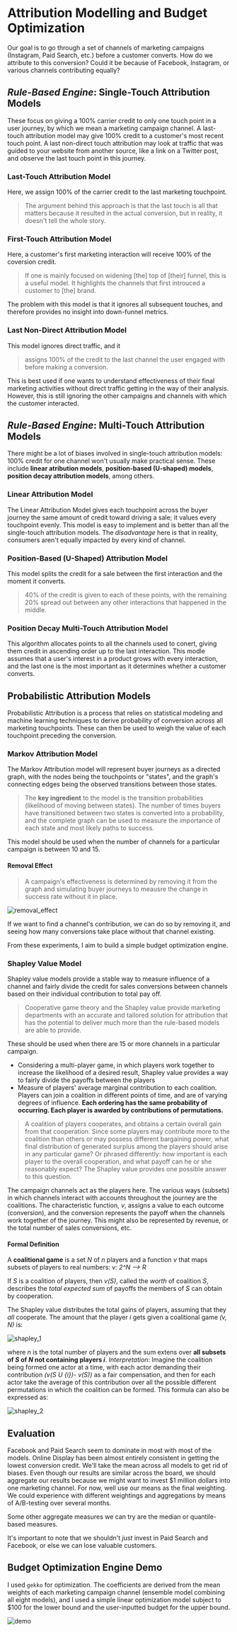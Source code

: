 # Attribution Modelling and Budget Optimization
Our goal is to go through a set of channels of marketing campaigns (Instagram, Paid Search, etc.) before a customer converts. How do we attribute to this conversion? Could it be because of Facebook, Instagram, or various channels contributing equally? 
## *Rule-Based Engine*: Single-Touch Attribution Models
These focus on giving a 100% carrier credit to only one touch point in a user journey, by which we mean a marketing campaign channel. A last-touch attribution model may give 100% credit to a customer's most recent touch point. A last non-direct touch attribution may look at traffic that was guided to your website from another source, like a link on a Twitter post, and observe the last touch point in this journey.
### Last-Touch Attribution Model
Here, we assign 100% of the carrier credit to the last marketing touchpoint. 
> The argument behind this approach is that the last touch is all that matters because it resulted in the actual conversion, but in reality, it doesn't tell the whole story.

### First-Touch Attribution Model
Here, a customer's first marketing interaction will receive 100% of the coversion credit. 
> If one is mainly focused on widening [the] top of [their] funnel, this is a useful model. It highlights the channels that first introuced a customer to [the] brand.

The problem with this model is that it ignores all subsequent touches, and therefore provides no insight into down-funnel metrics.

### Last Non-Direct Attribution Model
This model ignores direct traffic, and it
> assigns 100% of the credit to the last channel the user engaged with before making a conversion.

This is best used if one wants to understand effectiveness of their final marketing activities without direct traffic getting in the way of their analysis. However, this is still ignoring the other campaigns and channels with which the customer interacted.

## *Rule-Based Engine*: Multi-Touch Attribution Models
There might be a lot of biases involved in single-touch attribution models: 100% credit for one channel won't usually make practical sense. These include **linear atribution models**, **position-based (U-shaped) models**, **position decay attribution models**, among others.

### Linear Attribution Model
The Linear Attribution Model gives each touchpoint across the buyer journey the same amount of credit toward driving a sale; it values every touchpoint evenly. This model is easy to implement and is better than all the single-touch attribution models. The *disadvantage* here is that in reality, consumers aren't equally impacted by every kind of channel.

### Position-Based (U-Shaped) Attribution Model
This model splits the credit for a sale between the first interaction and the moment it converts.
> 40% of the credit is given to each of these points, with the remaining 20% spread out between any other interactions that happened in the middle.

### Position Decay Multi-Touch Attribution Model
This algorithm allocates points to all the channels used to conert, giving them credit in ascending order up to the last interaction. This modle assumes that a user's interest in a product grows with every interaction, and the last one is the most important as it determines whether a customer converts.

## Probabilistic Attribution Models
Probabilistic Attribution is a process that relies on statistical modeling and machine learning techniques to derive probability of conversion across all marketing touchpoints. These can then be used to weigh the value of each touchpoint preceding the conversion.

### Markov Attribution Model
The Markov Attribution model will represent buyer journeys as a directed graph, with the nodes being the touchpoints or "states", and the graph's connecting edges being the observed transitions between those states. 
> The **key ingredient** to the model is the transition probabilities (likelihood of moving between states). The number of times buyers have transitioned between two states is converted into a probability, and the complete graph can be used to measure the importance of each state and most likely paths to success.

This model should be used when the number of channels for a particular campaign is between 10 and 15.

#### Removal Effect
> A campaign's effectiveness is determined by removing it from the graph and simulating buyer journeys to meausre the change in success rate without it in place.

![removal_effect](imgs/removal_effect.png)

If we want to find a channel's contribution, we can do so by removing it, and seeing how many conversions take place without that channel existing.

From these experiments, I aim to build a simple budget optimization engine.

### Shapley Value Model
Shapley value models provide a stable way to measure influence of a channel and fairly divide the credit for sales conversions between channels based on their individual contribution to total pay off.
> Cooperative game theory and the Shapley value provide marketing departments with an accurate and tailored solution for attribution that has the potential to deliver much more than the rule-based models are able to provide.

These should be used when there are 15 or more channels in a particular campaign.

- Considering a multi-player game, in which players work together to increase the likelihood of a desired result, Shapley value provides a way to fairly divide the payoffs between the players
- Measure of players' average marginal contribution to each coalition. Players can join a coalition in different points of time, and are of varying degrees of influence. **Each ordering has the same probability of occurring. Each player is awarded by contributions of permutations.**

> A coalition of players cooperates, and obtains a certain overall gain from that cooperation. Since some players may contribute more to the coalition than others or may possess different bargaining power, what final distribution of generated surplus among the players should arise in any particular game? Or phrased differently: how important is each player to the overall cooperation, and what payoff can he or she reasonably expect? The Shapley value provides one possible answer to this question.

The campaign channels act as the players here. The various ways (subsets) in which channels interact with accounts throughout the journey are the coalitions. The characteristic function, *v*, assigns a value to each outcome (conversion), and the conversion represents the payoff when the channels work together of the journey. This might also be represented by revenue, or the total number of sales conversions, etc.

#### Formal Definition
A **coalitional game** is a set *N* of *n* players and a function *v* that maps subsets of players to real numbers: *v: 2^N --> R*

If *S* is a coalition of players, then *v(S)*, called the *worth* of coalition *S*, describes the *total expected sum* of payoffs the members of *S* can obtain by cooperation.

The Shapley value distributes the total gains of players, assuming that they *all* cooperate. The amount that the player *i* gets given a coalitional game *(v, N)* is:

![shapley_1](imgs/shapley_eq_1.png)

where *n* is the total number of players and the sum extens over **all subsets of $S$ of $N$ not containing players *i***. *Interpretation*: Imagine the coalition being formed one actor at a time, with each actor demanding their contribution *(v(S U {i})- v(S))* as a fair compensation, and then for each actor take the average of this contribution over all the possible different permutations in which the coalition can be formed. This formula can also be expressed as:

![shapley_2](imgs/shapley_eq_2.png)

## Evaluation
Facebook and Paid Search seem to dominate in most with most of the models. Online Display has been almost entirely consistent in getting the lowest conversion credit. We'll take the mean across all models to get rid of biases. Even though our results are similar across the board, we should aggregate our results because we might want to invest \$1 million dollars into one marketing channel. For now, well use our means as the final weighting. We could experience with different weightings and aggregations by means of A/B-testing over several months.

Some other aggregate measures we can try are the median or quantile-based measures. 

It's important to note that we shouldn't *just* invest in Paid Search and Facebook, or else we can lose valuable customers.

## Budget Optimization Engine Demo
I used `gekko` for optimization. The coefficients are derived from the mean weights of each marketing campaign channel (ensemble model combining all eight models), and I used a simple linear optimization model subject to $100 for the lower bound and the user-inputted budget for the upper bound.


![demo](imgs/opt_demo.gif)

